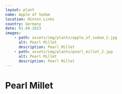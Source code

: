 ```yaml
---
layout: plant
name: Apple of Sodom
location: Hinten Links
country: Germany
date: 01.04.2023
images:
    - path: assets/img/plants/apple_of_sodom_2.jpg
      alt: Pearl Millet
      description: Pearl Millet
    - path: assets/img/plants/pearl_millet_2.jpg
      alt: Pearl Millet
      description: Pearl Millet
---
```


# Pearl Millet